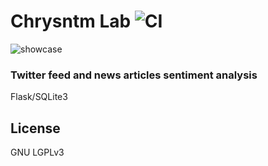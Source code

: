 # Chrysntm Lab  ![CI](https://img.shields.io/badge/build-passing-brightgreen.svg)

![showcase](https://i.imgur.com/1dAZBx6.jpg)

### Twitter feed and news articles sentiment analysis

Flask/SQLite3

## License

GNU LGPLv3

